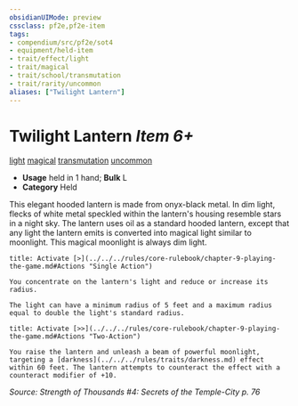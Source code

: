 ```yaml
---
obsidianUIMode: preview
cssclass: pf2e,pf2e-item
tags:
- compendium/src/pf2e/sot4
- equipment/held-item
- trait/effect/light
- trait/magical
- trait/school/transmutation
- trait/rarity/uncommon
aliases: ["Twilight Lantern"]
---
```

# Twilight Lantern *Item 6+*  
[light](rules/traits/light.md)  [magical](magical.md)  [transmutation](transmutation.md)  [uncommon](uncommon.md)  

- **Usage** held in 1 hand; **Bulk** L
- **Category** Held

This elegant hooded lantern is made from onyx-black metal. In dim light, flecks of white metal speckled within the lantern's housing resemble stars in a night sky. The lantern uses oil as a standard hooded lantern, except that any light the lantern emits is converted into magical light similar to moonlight. This magical moonlight is always dim light.

```ad-embed-ability
title: Activate [>](../../../rules/core-rulebook/chapter-9-playing-the-game.md#Actions "Single Action")

You concentrate on the lantern's light and reduce or increase its radius.

The light can have a minimum radius of 5 feet and a maximum radius equal to double the light's standard radius.
```

```ad-embed-ability
title: Activate [>>](../../../rules/core-rulebook/chapter-9-playing-the-game.md#Actions "Two-Action")

You raise the lantern and unleash a beam of powerful moonlight, targeting a [darkness](../../../rules/traits/darkness.md) effect within 60 feet. The lantern attempts to counteract the effect with a counteract modifier of +10.
```

*Source: Strength of Thousands #4: Secrets of the Temple-City p. 76*
